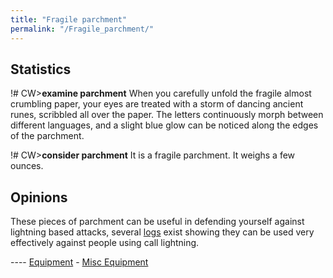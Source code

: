 ```yaml
---
title: "Fragile parchment"
permalink: "/Fragile_parchment/"
---
```


## Statistics

!# CW\>**examine parchment**
When you carefully unfold the fragile almost crumbling paper, your eyes
are
treated with a storm of dancing ancient runes, scribbled all over the
paper.
The letters continuously morph between different languages, and a
slight
blue glow can be noticed along the edges of the parchment.

!# CW\>**consider parchment**
It is a fragile parchment.
It weighs a few ounces.

## Opinions

These pieces of parchment can be useful in defending yourself against
lightning based attacks, several [logs](Log "wikilink") exist showing
they can be used very effectively against people using call lightning.


---- [Equipment](Equipment "wikilink") - [Misc
Equipment](Miscellaneous_equipment "wikilink")